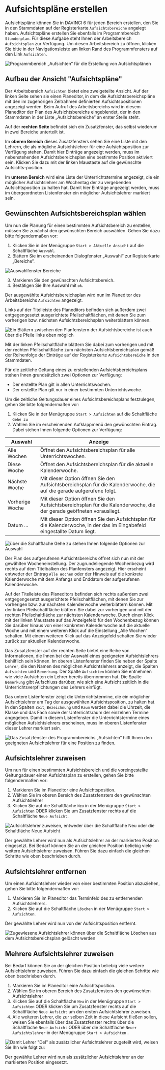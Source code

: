 # Aufsichtspläne erstellen

Aufsichtspläne können Sie in DAVINCI 6 für jeden Bereich erstellen, den Sie in den Stammdaten auf der Registerkarte `Aufsichtsbereiche` angelegt haben. Aufsichtspläne erstellen Sie ebenfalls im Programmbereich `Stundenplan`. Für diese Aufgabe steht Ihnen der Arbeitsbereich `Aufsichtsplan` zur Verfügung. Um diesen Arbeitsbereich zu öffnen, klicken Sie bitte in der Navigationsleiste am linken Rand des Programmfensters auf den Link `Aufsichten`.

![Programmbereich „Aufsichten“ für die Erstellung von Aufsichtsplänen](/assets/images/SP/stundenplan5.png)

## Aufbau der Ansicht "Aufsichtspläne"

Der Arbeitsbereich `Aufsichten` bietet eine zweigeteilte Ansicht. Auf der linken Seite sehen sie einen Planeditor, in dem die Aufsichtsbereichspläne mit den im zugehörigen Zeitrahmen definierten Aufsichtspositionen angezeigt werden. Beim Aufruf des Arbeitsbereichs wird in diesem Planeditor der Plan des Aufsichtsbereichs eingeblendet, der in den Stammdaten in der Liste „Aufsichtsbereiche“ an erster Stelle steht.

Auf der **rechten Seite** befindet sich ein Zusatzfenster, das selbst wiederum in zwei Bereiche unterteilt ist. 

Im **oberen Bereich** dieses Zusatzfensters sehen Sie eine Liste mit den Lehrern, die als mögliche Aufsichtslehrer für eine Aufsichtsposition zur Verfügung stehen. Damit hier Einträge angezeigt werden, muss im nebenstehenden Aufsichtsbereichsplan eine bestimmte Position aktiviert sein. Klicken Sie dazu mit der linken Maustaste auf die gewünschte Aufsichts-position.

Im **unteren Bereich** wird eine Liste der Unterrichtstermine angezeigt, die ein möglicher Aufsichtslehrer am Wochentag der zu vergebenden Aufsichtsposition zu halten hat. Damit hier Einträge angezeigt werden, muss im übergeordneten Listenfenster ein möglicher Aufsichtslehrer markiert sein.

## Gewünschten Aufsichtsbereichsplan wählen

Um nun die Planung für einen bestimmten Aufsichtsbereich zu erstellen, müssen Sie zunächst den gewünschten Bereich auswählen. Gehen Sie dazu bitte folgendermaßen vor:

1. Klicken Sie in der Menügruppe `Start > Aktuelle Ansicht` auf die Schaltfläche `Auswahl`.
2. Blättern Sie im erscheinenden Dialogfenster „Auswahl“ zur Registerkarte „Bereiche“.

![Auswahlfenster Bereiche](/assets/images/SP/stundenplan6.png)

3. Markieren Sie den gewünschten Aufsichtsbereich.
4. Bestätigen Sie Ihre Auswahl mit `ok`.

Der ausgewählte Aufsichtsbereichsplan wird nun im Planeditor des Arbeitsbereichs `Aufsichten` angezeigt.

Links auf der Titelleiste des Planeditors befinden sich außerdem zwei entgegengesetzt ausgerichtete Pfeilschaltflächen, mit denen Sie zum vorherigen bzw. nächsten Aufsichtsbereichsplan weiterblättern können. 

![Ein Blättern zwischen den Planfenstern der Aufsichtsbereiche ist auch über die Pfeile links oben möglich ](/assets/images/SP/stundenplan7.png)

Mit der linken Pfeilschaltfläche blättern Sie dabei zum vorherigen und mit der rechten Pfeilschaltfläche zum nächsten Aufsichtsbereichsplan gemäß der Reihenfolge der Einträge auf der Registerkarte `Aufsichtsbereiche` in den Stammdaten.

Für die zeitliche Geltung eines zu erstellenden Aufsichtsbereichsplans stehen Ihnen  grundsätzlich zwei Optionen zur Verfügung:

* Der erstellte Plan gilt in allen Unterrichtswochen.
* Der erstellte Plan gilt nur in einer bestimmten Unterrichtswoche.

Um die zeitliche Geltungsdauer eines Aufsichtsbereichsplans festzulegen, gehen Sie bitte folgendermaßen vor:

1. Klicken Sie in der Menügruppe `Start > Aufsichten` auf die Schaltfläche `Gehe zu`
2. Wählen Sie im erscheinenden Aufklappmenü den gewünschten Eintrag. Dabei stehen Ihnen folgende Optionen zur Verfügung:

|Auswahl | Anzeige|
|---|---|
| Alle Wochen | Öffnet den Aufsichtsbereichsplan für alle Unterrichtswochen.|
| Diese Woche| Öffnet den Aufsichtsbereichsplan für die aktuelle Kalenderwoche.|
|Nächste Woche | Mit dieser Option öffnen Sie den Aufsichtsbereichsplan für die Kalenderwoche, die auf die gerade aufgerufene folgt.|
|Vorherige Woche | Mit dieser Option öffnen Sie den Aufsichtsbereichsplan für die Kalenderwoche, die der gerade geöffneten vorausliegt.|
|Datum …| Mit dieser Option öffnen Sie den Aufsichtsplan für die Kalenderwoche, in der das im Eingabefeld eingestallte Datum liegt.|

![über die Schaltfläche `Gehe zu` stehen Ihnen folgende Optionen zur Auswahl](/assets/images/SP/stundenplan8.png)

Der Plan des aufgerufenen Aufsichtsbereichs öffnet sich nun mit der gewählten Wocheneinstellung. Der zugrundeliegende Wochenbezug wird rechts auf dem Titelbalken des Planfensters angezeigt. Hier erscheint entweder der Eintrag `Alle Wochen` oder der Hinweis auf die konkrete Kalenderwoche mit dem Anfangs und Enddatum der aufgerufenen Kalenderwoche.

Auf der Titelleiste des Planeditors befinden sich rechts außerdem zwei entgegengesetzt ausgerichtete Pfeilschaltflächen, mit denen Sie zur vorherigen bzw. zur nächsten Kalenderwoche weiterblättern können. Mit der linken Pfeilschaltfläche blättern Sie dabei zur vorherigen und mit der rechten Pfeilschaltfläche zur nächsten Kalenderwoche. Durch einen Klick mit der linken Maustaste auf das Anzeigefeld für den Wochenbezug können Sie darüber hinaus von einer konkreten Kalenderwoche auf die aktuelle Woche und mit einem weiteren Klick auf die Einstellung „Alle Wochen“ schalten. Mit einem weiteren Klick auf das Anzeigefeld schalten Sie wieder zurück zur aktuellen Kalenderwoche.

Das Zusatzfenster auf der rechten Seite bietet eine Reihe von Informationen, die Ihnen bei der Auswahl eines geeigneten Aufsichtslehrers behilflich sein können. Im oberen Listenfenster finden Sie neben der Spalte `Lehrer`, die den Namen des möglichen Aufsichtslehrers anzeigt, die Spalten `Aufsichten` und `Bemerkung`.  Der Spalte `Aufsichten` können Sie entnehmen wie viele Aufsichten ein Lehrer bereits übernommen hat. Die Spalte `Bemerkung` gibt Aufschluss darüber, wie sich eine Aufsicht zeitlich in die Unterrichtsverpflichtungen des Lehrers einfügt.

Das untere Listenfenster zeigt die Unterrichtstermine, die ein möglicher  Aufsichtslehrer am Tag der ausgewählten Aufsichtsposition, zu halten hat. In den Spalten `Zeit`, `Bezeichnung` und `Raum` werden dabei  die Uhrzeit, die Klasse und das Fach sowie der Unterrichtsraum der einzelnen Termine angegeben. Damit in diesem Listenfenster die  Unterrichtstermine eines möglichen Aufsichtslehrers erscheinen, muss im oberen Listenfenster dieser Lehrer markiert sein.

![Das Zusatzfenster des Programmbereichs „Aufsichten“ hilft Ihnen den geeigneten Aufsichtslehrer für eine Position zu finden.](/assets/images/\sp\stundenplan9.png)

## Aufsichtslehrer zuweisen

Um nun für einen bestimmten Aufsichtsbereich und die voreingestellte Geltungsdauer einen Aufsichtsplan zu erstellen, gehen Sie bitte folgendermaßen vor:

1. Markieren Sie im Planeditor eine Aufsichtsposition.
2. Wählen Sie im oberen Bereich des Zusatzfensters den gewünschten Aufsichtslehrer
3. Klicken Sie auf die Schaltfläche `Neu` in der Menügruppe `Start > Aufsichten` ODER klicken Sie um Zusatzfenster rechts auf die Schaltfläche `Neue Aufsicht`.

![Aufsichtslehrer zuweisen, entweder über die Schaltfläche `Neu` oder die Schaltfläche `Neue Aufsicht`](/assets/images/\sp\stundenplan10.png)

Der gewählte Lehrer wird nun als Aufsichtslehrer an der markierten Position eingesetzt. Bei Bedarf können Sie an der gleichen Position beliebig viele weitere Aufsichtslehrer zuweisen. Führen Sie dazu einfach die gleichen Schritte wie oben beschrieben durch.

## Aufsichtslehrer entfernen

Um einen Aufsichtslehrer wieder von einer bestimmten Position abzuziehen, gehen Sie bitte folgendermaßen vor:

1. Markieren Sie im Planeditor das Terminfeld des zu entfernenden Aufsichtslehrers.
2. Klicken Sie auf die Schaltfläche `Löschen` in der Menügruppe  `Start > Aufsichten`.

Der gewählte Lehrer wird nun von der Aufsichtsposition entfernt.

![Zugewiesene Aufsichtslehrer können über die Schaltfläche `Löschen` aus dem Aufsichtsbereichsplan gelöscht werden](/assets/images/\sp\stundenplan11.png)

## Mehrere Aufsichtslehrer zuweisen

Bei Bedarf können Sie an der gleichen Position beliebig viele weitere Aufsichtslehrer zuweisen. Führen Sie dazu einfach die gleichen Schritte wie oben beschrieben durch.

1. Markieren Sie im Planeditor eine Aufsichtsposition.
2. Wählen Sie im oberen Bereich des Zusatzfensters den gewünschten Aufsichtslehrer
3. Klicken Sie auf die Schaltfläche `Neu` in der Menügruppe `Start > Aufsichten` ODER klicken Sie um Zusatzfenster rechts auf die Schaltfläche `Neue Aufsicht` um den ersten Aufsichtslehrer zuweisen.
4. Alle weiteren Lehrer, die zur selben Zeit in diese Aufsicht fließen sollen, weisen Sie ebenfalls über das Zusatzfenster rechts über die Schaltfläche `Neue Aufsicht` ODER über die Schaltfläche `Neuer Aufsichtslehrer` in der Menügruppe `Start > Aufsichten`  .

![Damit Lehrer "Del" als zusätzlicher Aufsichtslehrer zugeteilt wird, weisen Sie Ihn wie folgt zu:](/assets/images/\sp\stundenplan12.png)

Der gewählte Lehrer wird nun als zusätzlicher Aufsichtslehrer an der markierten Position eingesetzt. 